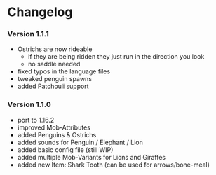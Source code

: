 # Changelog

### Version 1.1.1
 - Ostrichs are now rideable
    - if they are being ridden they just run in the direction you look
    - no saddle needed
 - fixed typos in the language files
 - tweaked penguin spawns
 - added Patchouli support


### Version 1.1.0
 - port to 1.16.2
 - improved Mob-Attributes
 - added Penguins & Ostrichs
 - added sounds for Penguin / Elephant / Lion
 - added basic config file (still WIP)
 - added multiple Mob-Variants for Lions and Giraffes
 - added new Item: Shark Tooth (can be used for arrows/bone-meal)